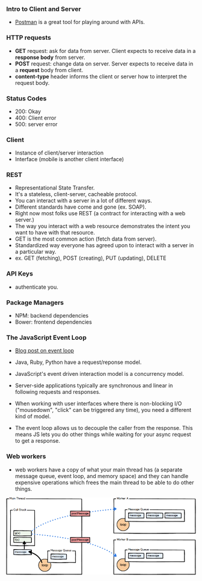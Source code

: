 ### Intro to Client and Server

- [Postman](https://www.getpostman.com/docs) is a great tool for playing around with APIs.

### HTTP requests

- **GET** request: ask for data from server. Client expects to receive data in a **response body** from server.
- **POST** request: change data on server. Server expects to receive data in a **request** body from client.
- **content-type** header informs the client or server how to interpret the request body.

### Status Codes

- 200: Okay
- 400: Client error
- 500: server error

### Client

- Instance of client/server interaction
- Interface (mobile is another client interface)

### REST

- Representational State Transfer.
- It's a stateless, client-server, cacheable protocol.
- You can interact with a server in a lot of different ways.
- Different standards have come and gone (ex. SOAP).
- Right now most folks use REST (a contract for interacting with a web server.)
- The way you interact with a web resource demonstrates the intent you want to have with that resource.
- GET is the most common action (fetch data from server).
- Standardized way everyone has agreed upon to interact with a server in a particular way.
- ex. GET (fetching), POST (creating), PUT (updating), DELETE

### API Keys

- authenticate you.

### Package Managers

- NPM: backend dependencies
- Bower: frontend dependencies

### The JavaScript Event Loop

- [Blog post on event loop](http://blog.carbonfive.com/2013/10/27/the-javascript-event-loop-explained/)

- Java, Ruby, Python have a request/reponse model.
- JavaScript's event driven interaction model is a concurrency model.
- Server-side applications typically are synchronous and linear in following requests and responses.
- When working with user interfaces where there is non-blocking I/O ("mousedown", "click" can be triggered any time), you need a different kind of model.
- The event loop allows us to decouple the caller from the response. This means JS lets you do other things while waiting for your async request to get a response.

### Web workers

- web workers have a copy of what your main thread has (a separate message queue, event loop, and memory space) and they can handle expensive operations which frees the main thread to be able to do other things.

![web-workers](/img/web-workers.png)



